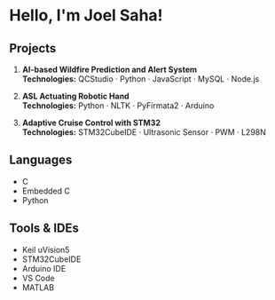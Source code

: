#  Hello, I'm Joel Saha!


##  Projects

1.  **AI-based Wildfire Prediction and Alert System**  
   **Technologies:** QCStudio · Python · JavaScript · MySQL · Node.js 


2.  **ASL Actuating Robotic Hand**  
   **Technologies:** Python · NLTK · PyFirmata2 · Arduino  

3.  **Adaptive Cruise Control with STM32**  
   **Technologies:** STM32CubeIDE · Ultrasonic Sensor · PWM · L298N  

##  Languages
- C  
- Embedded C  
- Python

##  Tools & IDEs
- Keil uVision5  
- STM32CubeIDE  
- Arduino IDE  
- VS Code  
- MATLAB
